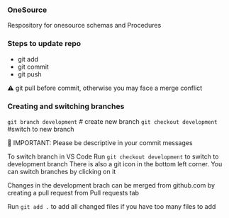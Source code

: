 ### OneSource
Respository for onesource schemas and Procedures

### Steps to update repo
* git add
* git commit
* git push

⚠️ git pull before commit, otherwise you may face a merge conflict

### Creating and switching branches
`git branch development` # create new branch
`git checkout development` #switch to new branch

🚨 IMPORTANT: Please be descriptive in your commit messages

To switch branch in VS Code
Run `git checkout development` to switch to development branch
There is also a git icon in the bottom left corner. You can switch branches by clicking on it

Changes in the development brach can be merged from github.com by creating a pull request from Pull requests tab

Run `git add .` to add all changed files if you have too many files to add
